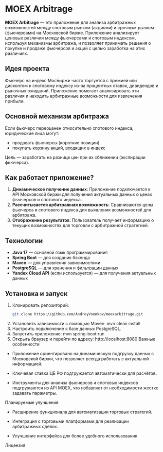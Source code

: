 # MOEX Arbitrage

**MOEX Arbitrage** — это приложение для анализа арбитражных возможностей между спотовым рынком (акциями) и срочным рынком (фьючерсами) на Московской бирже. Приложение анализирует ценовые различия между фьючерсами и спотовым индексом, используя механизмы арбитража, и позволяет принимать решения о покупке и продаже фьючерсов и акций с целью заработка на этих различиях.

## Идея проекта

Фьючерс на индекс МосБиржи часто торгуется с премией или дисконтом к спотовому индексу из-за процентных ставок, дивидендов и рыночных ожиданий. Приложение помогает анализировать эти различия и находить арбитражные возможности для извлечения прибыли.

## Основной механизм арбитража

Если фьючерс переоценен относительно спотового индекса, юридические лица могут:
- продавать фьючерсы (короткие позиции)
- покупать корзину акций, входящих в индекс

Цель — заработать на разнице цен при их сближении (экспирации фьючерса).

## Как работает приложение?

1. **Динамическое получение данных**: Приложение подключается к API Московской биржи для получения актуальных данных о ценах фьючерсов и спотового индекса.
2. **Рассчитывается арбитражная возможность**: Сравниваются цены фьючерса и спотового индекса для выявления возможностей для арбитража.
3. **Отображение результатов**: Пользователь получает информацию о текущих возможностях для торговли с арбитражной стратегией.

## Технологии

- **Java 17** — основной язык программирования
- **Spring Boot** — для создания бэкенда
- **Maven** — для управления зависимостями
- **PostgreSQL** — для хранения и фильтрации данных
- **Yandex Cloud API** (если используется) — для получения актуальных данных

## Установка и запуск

1. Клонировать репозиторий:
   ```bash
   git clone https://github.com/AndreyVoenkov/moexarbitrage.git
2. Установить зависимости с помощью Maven:
   mvn clean install
3. Настроить подключение к базе данных PostgreSQL.
4. Запустить приложение:
   mvn spring-boot:run
5. Открыть браузер и перейти по адресу:
   http://localhost:8080
   Важные особенности
- Приложение ориентировано на динамическую подгрузку данных с Московской биржи, что позволяет всегда работать с актуальной информацией.

- Ключевая ставка ЦБ РФ подгружается автоматически для расчётов.

- Инструменты для анализа фьючерсов и спотовых индексов подгружаются из API МОЕХ, что избавляет от необходимости жестко задавать параметры.

Планируемые улучшения
- Расширение функционала для автоматизации торговых стратегий.

- Интеграция с торговыми платформами для реализации арбитражных сделок.

- Улучшение интерфейса для более удобного использования.

Лицензия 
